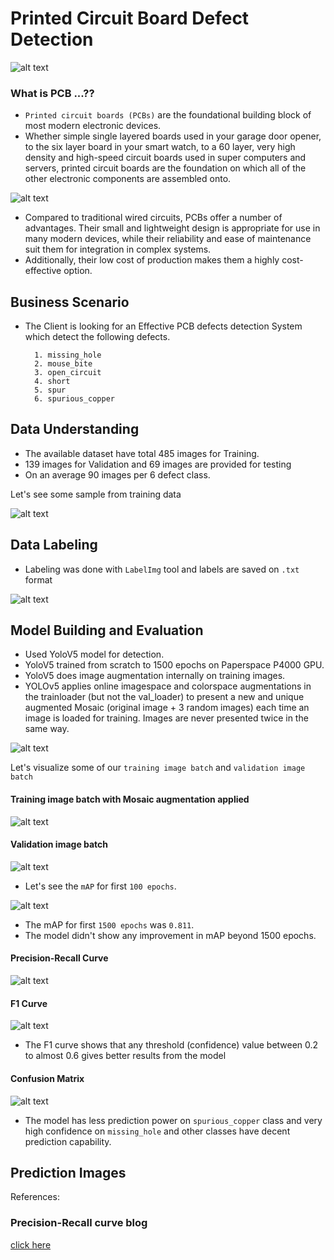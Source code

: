 
# Printed Circuit Board Defect Detection

![alt text](https://github.com/sudheeshe/PCB_Defect_Detection_Training/blob/main/imgs_readme/3.jpg?raw=true)

### What is PCB ...??

- `Printed circuit boards (PCBs)` are the foundational building block of most modern electronic devices.  
- Whether simple single layered boards used in your garage door opener, to the six layer board in your smart watch, to a 60 layer, very high density and high-speed circuit boards used in super computers and servers, printed circuit boards are the foundation on which all of the other electronic components are assembled onto.

![alt text](https://github.com/sudheeshe/PCB_Defect_Detection_Training/blob/main/imgs_readme/1.jpg?raw=true)

- Compared to traditional wired circuits, PCBs offer a number of advantages. Their small and lightweight design is appropriate for use in many modern devices, while their reliability and ease of maintenance suit them for integration in complex systems. 
- Additionally, their low cost of production makes them a highly cost-effective option.

## Business Scenario

- The Client is looking for an Effective PCB defects detection System which detect the following defects.

        1. missing_hole
        2. mouse_bite
        3. open_circuit
        4. short
        5. spur
        6. spurious_copper


## Data Understanding

- The available dataset have total 485 images for Training.
- 139 images for Validation and 69 images are provided for testing
- On an average 90 images per 6 defect class.


Let's see some sample from training data

![alt text](https://github.com/sudheeshe/PCB_Defect_Detection_Training/blob/main/imgs_readme/4.jpg?raw=true)


## Data Labeling

- Labeling was done with `LabelImg` tool and labels are saved on `.txt` format

![alt text](https://github.com/sudheeshe/PCB_Defect_Detection_Training/blob/main/imgs_readme/5.jpg?raw=true)


## Model Building and Evaluation

- Used YoloV5 model for detection.
- YoloV5 trained from scratch to 1500 epochs on Paperspace P4000 GPU.
- YoloV5 does image augmentation internally on training images.
- YOLOv5 applies online imagespace and colorspace augmentations in the trainloader (but not the val_loader) to present a new and unique augmented Mosaic (original image + 3 random images) each time an image is loaded for training. Images are never presented twice in the same way.

![alt text](https://github.com/sudheeshe/PCB_Defect_Detection_Training/blob/main/imgs_readme/6.jpg?raw=true)

Let's visualize some of our `training image batch` and `validation image batch`

#### Training image batch with Mosaic augmentation applied

![alt text](https://github.com/sudheeshe/PCB_Defect_Detection_Training/blob/main/imgs_readme/train_tile_batch.jpg?raw=true)

#### Validation image batch

![alt text](https://github.com/sudheeshe/PCB_Defect_Detection_Training/blob/main/imgs_readme/val_tile_batch.jpg?raw=true)


- Let's see the `mAP` for first `100 epochs`.

![alt text](https://github.com/sudheeshe/PCB_Defect_Detection_Training/blob/main/Reports/100_epoch_eport.png?raw=true)


- The mAP for first `1500 epochs` was `0.811`. 
- The model didn't show any improvement in mAP beyond 1500 epochs.

#### Precision-Recall Curve

![alt text](https://github.com/sudheeshe/PCB_Defect_Detection_Training/blob/main/YoloV5_Training/yolov5/runs/train/yolov5s_results8/PR_curve.png?raw=true)

#### F1 Curve

![alt text](https://github.com/sudheeshe/PCB_Defect_Detection_Training/blob/main/YoloV5_Training/yolov5/runs/train/yolov5s_results8/F1_curve.png?raw=true)

- The F1 curve shows that any threshold (confidence) value between 0.2 to almost 0.6 gives better results from the model

#### Confusion Matrix

![alt text](https://github.com/sudheeshe/PCB_Defect_Detection_Training/blob/main/YoloV5_Training/yolov5/runs/train/yolov5s_results8/confusion_matrix.png?raw=true)

- The model has less prediction power on `spurious_copper` class and very high confidence on `missing_hole` and other classes have decent prediction capability.

## Prediction Images





References:
### Precision-Recall curve blog 
[click here](https://medium.com/@douglaspsteen/precision-recall-curves-d32e5b290248#:~:text=In%20a%20perfect%20classifier%2C%20AUC,have%20AUC%2DPR%20%3D%200.5.)
